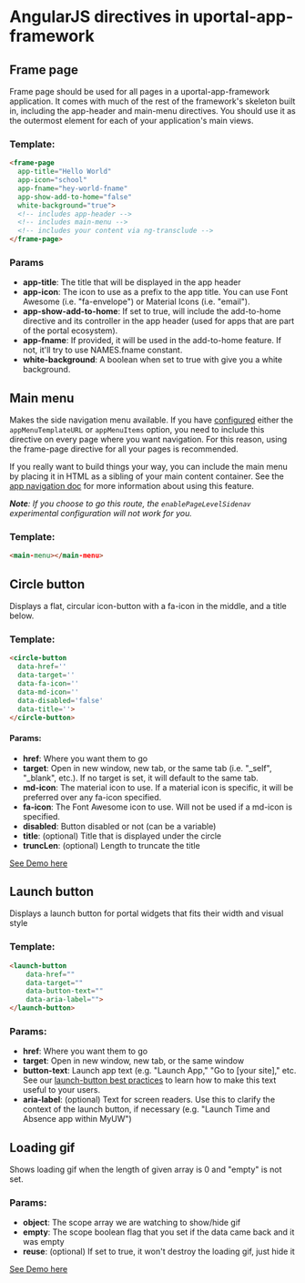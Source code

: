 # AngularJS directives in uportal-app-framework

## Frame page

Frame page should be used for all pages in a uportal-app-framework application. It comes with much of the rest of the framework's skeleton built in, including the app-header and main-menu directives. You should use it as the outermost element for
each of your application's main views.

### Template:

```html
<frame-page
  app-title="Hello World"
  app-icon="school"
  app-fname="hey-world-fname"
  app-show-add-to-home="false"
  white-background="true">
  <!-- includes app-header -->
  <!-- includes main-menu -->
  <!-- includes your content via ng-transclude -->
</frame-page>
```

### Params

* **app-title**: The title that will be displayed in the app header
* **app-icon**: The icon to use as a prefix to the app title. You can use Font Awesome (i.e. "fa-envelope") or Material Icons (i.e. "email").
* **app-show-add-to-home**: If set to true, will include the add-to-home directive and its controller in the app header (used for apps that are part of the portal ecosystem).
* **app-fname**: If provided, it will be used in the add-to-home feature. If not, it'll try to use NAMES.fname constant.
* **white-background**: A boolean when set to true with give you a white background.

## Main menu

Makes the side navigation menu available. If you have [configured](configuration.md) either the `appMenuTemplateURL` or `appMenuItems` option, you need to include this directive on every page where you want navigation. For this reason, using the frame-page directive for all your pages is recommended.

If you really want to build things your way, you can include the main menu by placing it in HTML as a sibling of your main content container. See the [app navigation doc](configurable-menu.md) for more information about using this feature.

_**Note**: If you choose to go this route, the `enablePageLevelSidenav` experimental configuration will not work for you._

### Template:

```html
<main-menu></main-menu>
```

## Circle button

Displays a flat, circular icon-button with a fa-icon in the middle, and a title below.

### Template:

```html
<circle-button
  data-href=''
  data-target=''
  data-fa-icon=''
  data-md-icon=''
  data-disabled='false'
  data-title=''>
</circle-button>
```

#### Params:

* **href**: Where you want them to go
* **target**: Open in new window, new tab, or the same tab (i.e. "\_self", "\_blank", etc.). If no target is set, it will default to the same tab.
* **md-icon**: The material icon to use. If a material icon is specific, it will be preferred over any fa-icon specified.
* **fa-icon**: The Font Awesome icon to use. Will not be used if a md-icon is specified.
* **disabled**: Button disabled or not (can be a variable)
* **title**: (optional) Title that is displayed under the circle
* **truncLen**: (optional) Length to truncate the title

<a href='#/demo' class='docs-button'>See Demo here</a>

## Launch button

Displays a launch button for portal widgets that fits their width and visual style

### Template:

```html
<launch-button
	data-href=""
	data-target=""
	data-button-text=""
	data-aria-label="">
</launch-button>
```

### Params:

* **href**: Where you want them to go
* **target**: Open in new window, new tab, or the same window
* **button-text**: Launch app text (e.g. "Launch App," "Go to \[your site]," etc. See our
[launch-button best practices](http://uportal-project.github.io/uportal-home/latest/#/md/widget-launch-button) to
learn how to make this text useful to your users.
* **aria-label**: (optional) Text for screen readers. Use this to clarify the context of the launch button, if necessary (e.g. "Launch Time and Absence app within MyUW")

## Loading gif

Shows loading gif when the length of given array is 0 and "empty" is not set.

### Params:

+ **object**: The scope array we are watching to show/hide gif
+ **empty**: The scope boolean flag that you set if the data came back and it was empty
+ **reuse**: (optional) If set to true, it won't destroy the loading gif, just hide it

<a href='#/demo' class='docs-button'>See Demo here</a>
